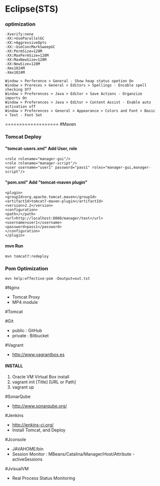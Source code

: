 # Eclipse(STS) #
### optimization ###
	-Xverify:none
	-XX:+UseParallelGC
	-XX:+AggressiveOpts
	-XX:-UseConcMarkSweepGC
	-XX:PermSize=128M
	-XX:MaxPermSize=128M
	-XX:MaxNewSize=128M
	-XX:NewSize=128M
	-Xms1024M
	-Xmx1024M 
	
	Window > Perference > General - Show heap status opetion On
	Window > Prereces > General > Editors > Spellings - Encable spell checking Off
	Window > Preferences > Java > Editor > Save Actions - Organzize imports On
	Window > Preferences > Java > Editor > Content Assist - Enable auto activation off
	Window > Preferences > General > Appearance > Colors and Font > Basic > Text - Font Set
===================
#Maven
### Tomcat Deploy ###
#### "tomcat-users.xml" Add User, role ####
	<role rolename="manager-gui"/>
	<role rolename="manager-script"/>
	<user username="user1" password="pass1" roles="manager-gui,manager-script"/>
	
#### "pom.xml" Add "tomcat-maven plugin" ####
	<plugin>
	<groupId>org.apache.tomcat.maven</groupId>
	<artifactId>tomcat7-maven-plugin</artifactId>
	<version>2.2</version>
	<configuration>
	<path>/</path>
	<url>http://localhost:8080/manager/text</url>
	<username>user1</username>
	<password>pass1</password>
	</configuration>
	</plugin>
	
#### mvn Run ####
	mvn tomcat7:redeploy
	
### Pom Optimization ###
	mvn help:effective-pom -Doutput=out.txt
	
#Nginx
+ Tomcat Proxy
+ MP4 module

#Tomcat

#Git
+ public : GitHub
+ private : Bitbucket

#Vagrant
+ http://www.vagrantbox.es

#### INSTALL
1. Oracle VM Virtual Box install
2. vagrant init [Title] [URL or Path]
3. vagrant up

#SonarQube
+ http://www.sonarqube.org/

#Jenkins
+ http://jenkins-ci.org/
+ Install Tomcat, and Deploy
 
#Jconsole
+ JAVAHOME/bin
+ Session Monitor : MBeans/Catalina/Manager/Host/Attribute - activeSessions

#JvisualVM
+ Real Process Status Monitoring


